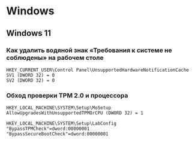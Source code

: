# Windows

## Windows 11

### Как удалить водяной знак «Требования к системе не соблюдены» на рабочем столе
```
HKEY_CURRENT_USER\Control Panel\UnsupportedHardwareNotificationCache
SV1 (DWORD 32) = 0
SV2 (DWORD 32) = 0
```
### Обход проверки TPM 2.0 и процессора
```
HKEY_LOCAL_MACHINE\SYSTEM\Setup\MoSetup
AllowUpgradesWithUnsupportedTPMOrCPU (DWORD 32) = 1

HKEY_LOCAL_MACHINE\SYSTEM\Setup\LabConfig
"BypassTPMCheck"=dword:00000001
"BypassSecureBootCheck"=dword:00000001
```
